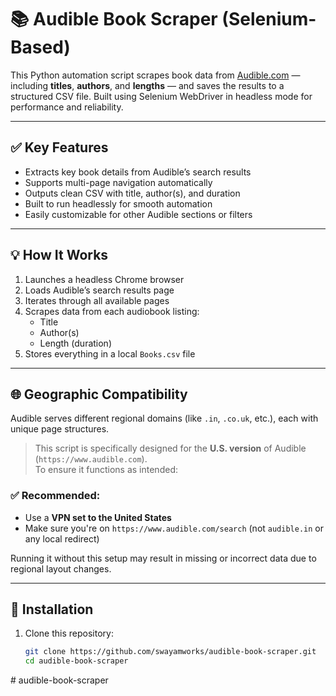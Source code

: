 # 📚 Audible Book Scraper (Selenium-Based)

This Python automation script scrapes book data from [Audible.com](https://www.audible.com) — including **titles**, **authors**, and **lengths** — and saves the results to a structured CSV file. Built using Selenium WebDriver in headless mode for performance and reliability.

---

## ✅ Key Features

- Extracts key book details from Audible’s search results
- Supports multi-page navigation automatically
- Outputs clean CSV with title, author(s), and duration
- Built to run headlessly for smooth automation
- Easily customizable for other Audible sections or filters

---

## 💡 How It Works

1. Launches a headless Chrome browser
2. Loads Audible’s search results page
3. Iterates through all available pages
4. Scrapes data from each audiobook listing:
   - Title
   - Author(s)
   - Length (duration)
5. Stores everything in a local `Books.csv` file

---

## 🌐 Geographic Compatibility

Audible serves different regional domains (like `.in`, `.co.uk`, etc.), each with unique page structures.

> This script is specifically designed for the **U.S. version** of Audible (`https://www.audible.com`).  
> To ensure it functions as intended:

### ✅ Recommended:
- Use a **VPN set to the United States**
- Make sure you're on `https://www.audible.com/search` (not `audible.in` or any local redirect)

Running it without this setup may result in missing or incorrect data due to regional layout changes.

---

## 🚀 Installation

1. Clone this repository:
   ```bash
   git clone https://github.com/swayamworks/audible-book-scraper.git
   cd audible-book-scraper
#   a u d i b l e - b o o k - s c r a p e r  
 